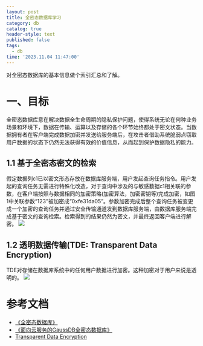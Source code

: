 ```yaml
---
layout: post
title: 全密态数据库学习
category: db
catalog: true
header-style: text
published: false
tags:
  - db
time: '2023.11.04 11:47:00'
---
```

对全密态数据库的基本信息做个索引汇总和了解。
<!--more-->

# 一、目标
全密态数据库意在解决数据全生命周期的隐私保护问题，使得系统无论在何种业务场景和环境下，数据在传输、运算以及存储的各个环节始终都处于密文状态。当数据拥有者在客户端完成数据加密并发送给服务端后，在攻击者借助系统脆弱点窃取用户数据的状态下仍然无法获得有效的价值信息，从而起到保护数据隐私的能力。

## 1.1 基于全密态密文的检索
假定数据列c1已以密文形态存放在数据库服务端，用户发起查询任务指令。用户发起的查询任务无需进行特殊化改造，对于查询中涉及的与敏感数据c1相关联的参数，在客户端按照与数据相同的加密策略(加密算法，加密密钥等)完成加密，如图1中关联参数“123”被加密成“0xfe31da05”。参数加密完成后整个查询任务被变更成一个加密的查询任务并通过安全传输通道发到数据库服务端，由数据库服务端完成基于密文的查询检索。检索得到的结果仍然为密文，并最终返回客户端进行解密。
![](https://bbs-img.huaweicloud.com/data/attachment/forum/202010/22/092509bhfzom5jmuocyclj.png)

## 1.2 透明数据传输(TDE: Transparent Data Encryption)
TDE对存储在数据库系统中的任何用户数据进行加密。这种加密对于用户来说是透明的。
![](https://www.enterprisedb.com/docs/static/5921573166ce686017b13caa5bb2c57d/00d43/tde1.png)

# 参考文档
- [《全密态数据库》](https://docs.opengauss.org/zh/docs/3.1.1/docs/BriefTutorial/%E5%85%A8%E5%AF%86%E6%80%81%E6%95%B0%E6%8D%AE%E5%BA%93.html)
- [《面向云服务的GaussDB全密态数据库》](https://bbs.huaweicloud.com/blogs/200383)
- [Transparent Data Encryption](https://www.enterprisedb.com/docs/tde/latest/#:~:text=Transparent%20data%20encryption%20(TDE)%20is,is%20transparent%20to%20the%20user.)